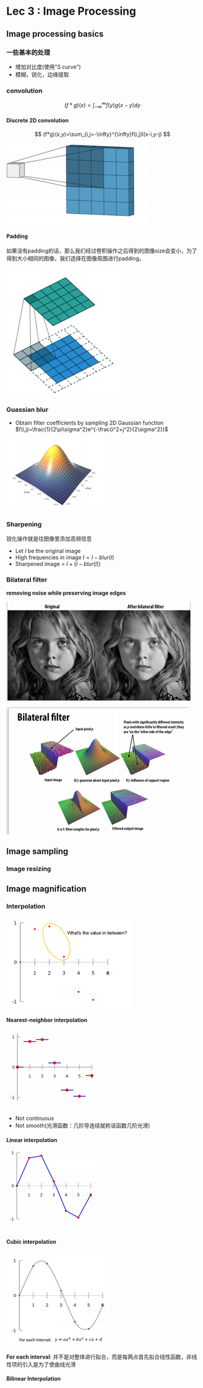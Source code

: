 # Lec 3 : Image Processing

## Image processing basics

### 一些基本的处理

- 增加对比度(使用"S curve")
- 模糊，锐化，边缘提取

### convolution

$$
(f*g)(x)=\int_{-\infty}^{\infty}f(y)g(x-y)dy
$$

#### Discrete 2D convolution


$$
(f*g)(x,y)=\sum_{i,j=-\infty}^{\infty}f(i,j)I(x-i,y-j)
$$
![](image/3.1.png)

#### Padding

如果没有padding的话，那么我们经过卷积操作之后得到的图像size会变小，为了得到大小相同的图像，我们选择在图像周围进行padding。

![](image/3.2.png)



### Guassian blur

- Obtain filter coefficients by sampling 2D Gaussian function $f(i,j)=\frac{1}{2\pi\sigma^2}e^{-\frac{i^2+j^2}{2\sigma^2}}$

![](image/3.3.png)

### Sharpening

锐化操作就是往图像里添加高频信息

- Let $I$ be the original image
- High frequencies in image $I=I-blur(I)$
- Sharpened image = $I+(I-blur(I))$



### Bilateral filter

**removing noise while preserving image edges**

![](image/3.4.png)

![](image/3.5.png)



## Image sampling

### Image resizing



## Image magnification

### Interpolation

![](image/3.6.png)

#### Nearest-neighbor interpolation

![](image/3.7.png)

- Not continuous
- Not smooth(光滑函数：几阶导连续就称该函数几阶光滑)

#### Linear interpolation

![](image/3.8.png)

#### Cubic interpolation

![](image/3.9.png)

**For each interval**: 并不是对整体进行拟合，而是每两点首先拟合线性函数，非线性项的引入是为了使曲线光滑



#### Bilinear Interpolation

